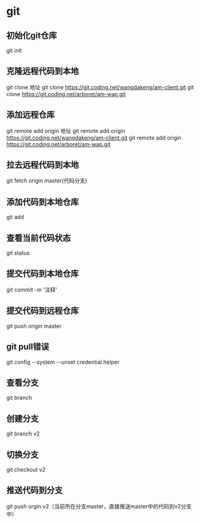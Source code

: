 # git
## 初始化git仓库
git init
## 克隆远程代码到本地
git clone 地址
git clone https://git.coding.net/wangdakeng/am-client.git
git clone https://git.coding.net/arboret/am-wap.git
## 添加远程仓库
git remote add origin 地址
git remote add origin https://git.coding.net/wangdakeng/am-client.git
git remote add origin https://git.coding.net/arboret/am-wap.git
## 拉去远程代码到本地
git fetch origin master(代码分支)
## 添加代码到本地仓库
git add 
## 查看当前代码状态
git status
## 提交代码到本地仓库
git commit -m '注释'
## 提交代码到远程仓库
git push origin master
## git pull错误
git config --system --unset credential.helper

## 查看分支
git branch 
## 创建分支
git branch v2
## 切换分支
git checkout v2
## 推送代码到分支
git push orgin v2（当前所在分支master，直接推送master中的代码到v2分支中）